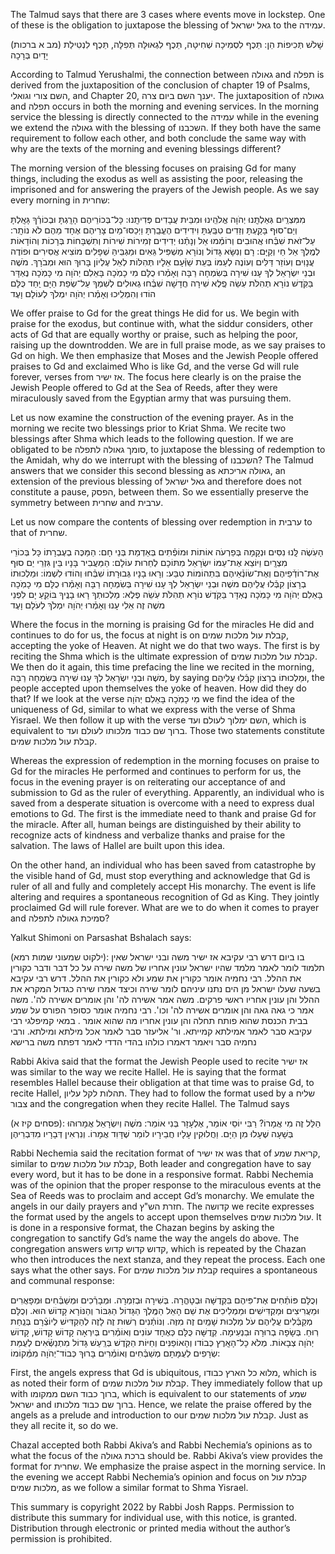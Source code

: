 The Talmud says that there are 3 cases where events move in lockstep. One of these is the obligation to juxtapose the blessing of גאל ישראל to the עמידה.

(מב א ברכות)
 שָׁלֹשׁ תְּכִיפוֹת הֵן: תֵּכֶף לִסְמִיכָה שְׁחִיטָה, תֵּכֶף לִגְאוּלָּה תְּפִלָּה, תֵּכֶף לִנְטִילַת יָדַיִם בְּרָכָה

According to Talmud Yerushalmi, the connection between גאולה and תפלה is derived from the juxtaposition of the conclusion of chapter 19 of Psalms, השם צורי וגואלי, and Chapter 20, יענך השם ביום צרה. The juxtaposition of גאולה and תפלה occurs in both the morning and evening services. In the morning service the blessing is directly connected to the עמידה while in the evening we extend the גאולה with the blessing of השכבנו. If they both have the same requirement to follow each other, and both conclude the same way with why are the texts of the morning and evening blessings different?

The morning version of the blessing focuses on praising Gd for many things, including the exodus as well as assisting the poor, releasing the imprisoned and for answering the prayers of the Jewish people. As we say every morning in שחרית:

 מִמִּצְרַֽיִם גְּאַלְתָּֽנוּ יְהֹוָה אֱלֹהֵֽינוּ וּמִבֵּית עֲבָדִים פְּדִיתָֽנוּ: כָּל־בְּכוֹרֵיהֶם הָרָֽגְתָּ וּבְכוֹרְ֒ךָ גָּאָֽלְתָּ וְיַם־סוּף בָּקַֽעְתָּ וְזֵדִים טִבַּֽעְתָּ וִידִידִים הֶעֱבַֽרְתָּ וַיְכַסּוּ־מַיִם צָרֵיהֶם אֶחָד מֵהֶם לֹא נוֹתָֽר: עַל־זֹאת שִׁבְּ֒חוּ אֲהוּבִים וְרוֹמְ֒מוּ אֵל וְנָתְ֒נוּ יְדִידִים זְמִירוֹת שִׁירוֹת וְתִשְׁבָּחוֹת בְּרָכוֹת וְהוֹדָאוֹת לְמֶֽלֶךְ אֵל חַי וְקַיָּם: רָם וְנִשָּׂא גָּדוֹל וְנוֹרָא מַשְׁפִּיל גֵּאִים וּמַגְבִּֽיהַּ שְׁפָלִים מוֹצִיא אֲסִירִים וּפוֹדֶה עֲנָוִים וְעוֹזֵר דַּלִּים וְעוֹנֶה לְעַמּוֹ בְּעֵת שַׁוְּ֒עָם אֵלָיו תְּהִלּוֹת לְאֵל עֶלְיוֹן בָּרוּךְ הוּא וּמְבֹרָךְ. מֹשֶׁה וּבְנֵי יִשְׂרָאֵל לְךָ עָנוּ שִׁירָה בְּשִׂמְחָה רַבָּה וְאָמְ֒רוּ כֻלָּם מִי כָמֹֽכָה בָּאֵלִם יְהֹוָה מִי כָּמֹֽכָה נֶאְדָּר בַּקֹּֽדֶשׁ נוֹרָא תְהִלֹּת עֹֽשֵׂה פֶֽלֶא שִׁירָה חֲדָשָׁה שִׁבְּ֒חוּ גְאוּלִים לְשִׁמְךָ עַל־שְׂפַת הַיָּם יַֽחַד כֻּלָּם הוֹדוּ וְהִמְלִֽיכוּ וְאָמְ֒רו יְהֹוָה יִמְלֹךְ לְעוֹלָם וָעֶד 

We offer praise to Gd for the great things He did for us. We begin with praise for the exodus, but continue with, what the siddur considers, other acts of Gd that are equally worthy or praise, such as helping the poor, raising up the downtrodden. We are in full praise mode, as we say praises to Gd on high. We then emphasize that Moses and the Jewish People offered praises to Gd and exclaimed Who is like Gd, and the verse Gd will rule forever, verses from אז ישיר. The focus here clearly is on the praise the Jewish People offered to Gd at the Sea of Reeds, after they were miraculously saved from the Egyptian army that was pursuing them.

Let us now examine the construction of the evening prayer. As in the morning we recite two blessings prior to Kriat Shma. We recite two blessings after Shma which leads to the following question. If we are obligated to be סומך גאולה לתפלה, to juxtapose the blessing of redemption to the Amidah, why do we interrupt with the blessing of השכבנו? The Talmud answers that we consider this second blessing as גאולה אריכתא, an extension of the previous blessing of גאל ישראל and therefore does not constitute a pause, הפסק, between them. So we essentially preserve the symmetry between שחרית and ערבית.

Let us now compare the contents of blessing over redemption in ערבית to that of שחרית.

הָעֹֽשֶׂה לָּֽנוּ נִסִּים וּנְקָמָה בְּפַרְעֹה אוֹתוֹת וּמוֹפְ֒תִים בְּאַדְמַת בְּנֵי חָם: הַמַּכֶּה בְעֶבְרָתוֹ כָּל בְּכוֹרֵי מִצְרָֽיִם וַיּוֹצֵא אֶת־עַמּוֹ יִשְׂרָאֵל מִתּוֹכָם לְחֵרוּת עוֹלָם: הַמַּעֲבִיר בָּנָיו בֵּין גִּזְרֵי יַם סוּף אֶת־רוֹדְ֒פֵיהֶם וְאֶת־שׂוֹנְ֒אֵיהֶם בִּתְהוֹמוֹת טִבַּע: וְרָאוּ בָנָיו גְּבוּרָתוֹ שִׁבְּ֒חוּ וְהוֹדוּ לִשְׁמוֹ: וּמַלְכוּתוֹ בְרָצוֹן קִבְּ֒לוּ עֲלֵיהֶם משֶׁה וּבְנֵי יִשְׂרָאֵל לְךָ עָנוּ שִׁירָה בְּשִׂמְחָה רַבָּה וְאָמְ֒רוּ כֻלָּם מִי כָמֹֽכָה בָּאֵלִם יְהֹוָה מִי כָּמֹֽכָה נֶאְדָּר בַּקֹּֽדֶשׁ נוֹרָא תְהִלֹּת עֹֽשֵׂה פֶלֶא: מַלְכוּתְךָ רָאוּ בָנֶֽיךָ בּוֹקֵֽעַ יָם לִפְנֵי משֶׁה זֶה אֵלִי עָנוּ וְאָמְ֒רוּ יְהֹוָה יִמְלֹךְ לְעֹלָם וָעֶד

Where the focus in the morning is praising Gd for the miracles He did and continues to do for us, the focus at night is on קבלת עול מלכות שמים, accepting the yoke of Heaven. At night we do that two ways. The first is by reciting the Shma which is the ultimate expression of קבלת עול מלכות שמים. We then do it again, this time prefacing the line we recited in the morning, משֶׁה וּבְנֵי יִשְׂרָאֵל לְךָ עָנוּ שִׁירָה בְּשִׂמְחָה רַבָּה, by saying וּמַלְכוּתוֹ בְרָצוֹן קִבְּ֒לוּ עֲלֵיהֶם, the people accepted upon themselves the yoke of heaven. How did they do that? If we look at the verse מִי כָמֹֽכָה בָּאֵלִם יְהֹוָה we find the idea of the uniqueness of Gd, similar to what we express with the verse of Shma Yisrael. We then follow it up with the verse השם ימלוך לעולם ועד, which is equivalent to ברוך שם כבוד מלכותו לעולם ועד. Those two statements constitute קבלת עול מלכות שמים. 

Whereas the expression of redemption in the morning focuses on praise to Gd for the miracles He performed and continues to perform for us, the focus in the evening prayer is on reiterating our acceptance of and submission to Gd as the ruler of everything. Apparently, an individual who is saved from a desperate situation is overcome with a need to express dual emotions to Gd. The first is the immediate need to thank and praise Gd for the miracle. After all, human beings are distinguished by their ability to recognize acts of kindness and verbalize thanks and praise for the salvation. The laws of Hallel are built upon this idea. 

On the other hand, an individual who has been saved from catastrophe by the visible hand of Gd, must stop everything and acknowledge that Gd is ruler of all and fully and completely accept His monarchy. The event is life altering and requires a spontaneous recognition of Gd as King. They jointly proclaimed Gd will rule forever. What are we to do when it comes to prayer and סמיכת גאולה לתפלה?

Yalkut Shimoni on Parsashat Bshalach says:

(ילקוט שמעוני שמות רמא):
בו ביום דרש רבי עקיבא אז ישיר משה ובני ישראל שאין תלמוד לומר לאמר מלמד שהיו ישראל עונין אחריו של משה שירה על כל דבר ודבר כקורין את ההלל. רבי נחמיה אומר כקורין את שמע ולא כקורין את ההלל. דרש רבי עקיבא בשעה שעלו ישראל מן הים נתנו עיניהם לומר שירה וכיצד אמרו שירה כגדול המקרא את ההלל והן עונין אחריו ראשי פרקים. משה אמר אשירה לה' והן אומרים אשירה לה'. משה אמר כי גאה גאה והן אומרים אשירה לה' וכו'. רבי נחמיה אומר כסופר הפורס על שמע בבית הכנסת שהוא פותח תחלה והן עונין אחריו מה שהוא אומר . במאי קמיפלגי רבי עקיבא סבר לאמר אמילתא קמייתא. ור' אליעזר סבר לאמר אכל מילתא ומילתא. ורבי נחמיה סבר ויאמר דאמרו כולהו בהדי הדדי לאמר דפתח משה ברישא

Rabbi Akiva said that the format the Jewish People used to recite אז ישיר was similar to the way we recite Hallel. He is saying that the format resembles Hallel because their obligation at that time was to praise Gd, to recite Hallel, תהלות לקל עליון. They had to follow the format used by a שליח צבור and the congregation when they recite Hallel. The Talmud says 

(פסחים קיז א):
הַלֵּל זֶה מִי אֲמָרוֹ? רַבִּי יוֹסֵי אוֹמֵר, אֶלְעָזָר בְּנִי אוֹמֵר: מֹשֶׁה וְיִשְׂרָאֵל אֲמָרוּהוּ בְּשָׁעָה שֶׁעָלוּ מִן הַיָּם. וַחֲלוּקִין עָלָיו חֲבֵירָיו לוֹמַר שֶׁדָּוִד אֲמָרוֹ. וְנִרְאִין דְּבָרָיו מִדִּבְרֵיהֶן

Rabbi Nechemia said the recitation format of אז ישיר was that of קריאת שמע, similar to קבלת עול מלכות שמים, Both leader and congregation have to say every word, but it has to be done in a responsive format. Rabbi Nechemia was of the opinion that the proper response to the miraculous events at the Sea of Reeds was to proclaim and accept Gd’s monarchy. We emulate the angels in our daily prayers and חזרת הש"ץ. The קדושה we recite expresses the format used by the angels to accept upon themselves עול מלכות שמים. It is done in a responsive format, the Chazan begins by asking the congregation to sanctify Gd’s name the way the angels do above. The congregation answers קדוש קדוש קדוש, which is repeated by the Chazan who then introduces the next stanza, and they repeat the process. Each one says what the other says. For קבלת עול מלכות שמים requires a spontaneous and communal response:

וְכֻלָּם פּוֹתְ֒חִים אֶת־פִּיהֶם בִּקְדֻשָּׁה וּבְטָהֳרָה. בְּשִׁירָה וּבְזִמְרָה. וּמְבָרְ֒כִים וּמְשַׁבְּ֒חִים וּמְפָאֲרִים וּמַעֲרִיצִים וּמַקְדִּישִׁים וּמַמְלִיכִים אֶת שֵׁם הָאֵל הַמֶּֽלֶךְ הַגָּדוֹל הַגִּבּוֹר וְהַנּוֹרָא קָדוֹשׁ הוּא. וְכֻלָּם מְקַבְּ֒לִים עֲלֵיהֶם עֹל מַלְכוּת שָׁמַֽיִם זֶה מִזֶּה. וְנוֹתְ֒נִים רְשׁוּת זֶה לָזֶה לְהַקְדִּישׁ לְיוֹצְ֒רָם בְּנַֽחַת רֽוּחַ. בְּשָׂפָה בְרוּרָה וּבִנְעִימָה. קְדֻשָּׁה כֻּלָּם כְּאֶחָד עוֹנִים וְאוֹמְ֒רִים בְּיִרְאָה קָדוֹשׁ קָדוֹשׁ, קָדוֹשׁ יְהֹוָה צְבָאוֹת. מְלֹא כָל־הָאָֽרֶץ כְּבוֹדו וְהָאוֹפַנִּים וְחַיּוֹת הַקֹּֽדֶשׁ בְּרַֽעַשׁ גָּדוֹל מִתְנַשְּׂ֒אִים לְעֻמַּת שְׂרָפִים לְעֻמָּתָם מְשַׁבְּ֒חִים וְאוֹמְ֒רִים בָּרוּךְ כְּבוֹד־יְהֹוָה מִמְּ֒קוֹמוֹ:

First, the angels express that Gd is ubiquitous, מלוא כל הארץ כבודו, which is as noted their form of קבלת עול מלכות שמים. They immediately follow that up with ברוך כבוד השם ממקומו, which is equivalent to our statements of שמע ישראל and ברוך שם כבוד מלכותו. Hence, we relate the praise offered by the angels as a prelude and introduction to our קבלת עול מלכות שמים. Just as they all recite it, so do we.

Chazal accepted both Rabbi Akiva’s and Rabbi Nechemia’s opinions as to what the focus of the  ברכת גאולה should be. Rabbi Akiva’s view provides the format for שחרית. We emphasize the praise aspect in the morning service. In the evening we accept Rabbi Nechemia’s opinion and focus on קבלת עול מלכות שמים, as we follow a similar format to Shma Yisrael.

This summary is copyright 2022 by Rabbi Josh Rapps. Permission to distribute this summary for individual use, with this notice, is granted. Distribution through electronic or printed media without the author’s permission is prohibited.
